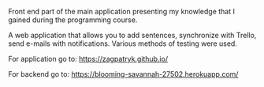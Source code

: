 Front end part of the main application presenting my knowledge that I gained during the programming course.

A web application that allows you to add sentences, synchronize with Trello, send e-mails with notifications. Various methods of testing were used.

For application go to: https://zagpatryk.github.io/

For backend go to: https://blooming-savannah-27502.herokuapp.com/
